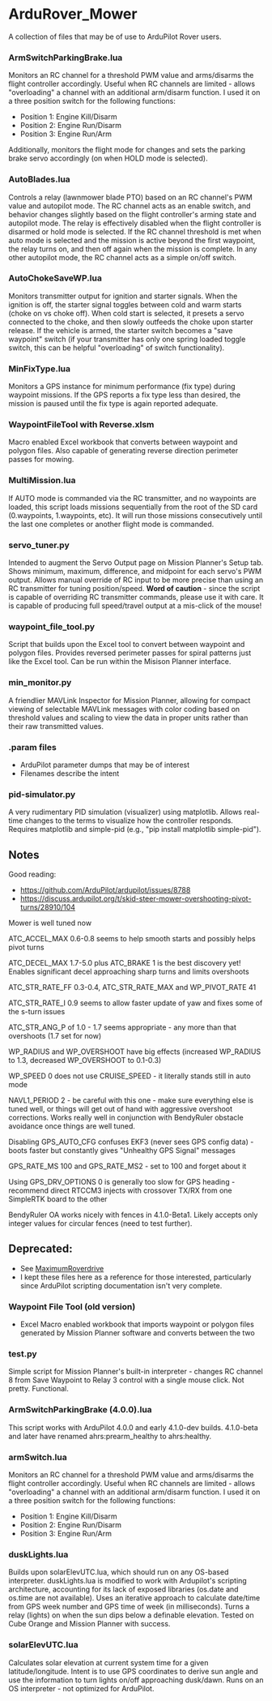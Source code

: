 # ArduRover_Mower

A collection of files that may be of use to ArduPilot Rover users.

### ArmSwitchParkingBrake.lua

Monitors an RC channel for a threshold PWM value and arms/disarms the flight controller accordingly.  Useful when RC channels are limited - allows "overloading" a channel with an additional arm/disarm function.  I used it on a three position switch for the following functions:
* Position 1: Engine Kill/Disarm
* Position 2: Engine Run/Disarm
* Position 3: Engine Run/Arm

Additionally, monitors the flight mode for changes and sets the parking brake servo accordingly (on when HOLD mode is selected).

### AutoBlades.lua

Controls a relay (lawnmower blade PTO) based on an RC channel's PWM value and autopilot mode.  The RC channel acts as an enable switch, and behavior changes slightly based on the flight controller's arming state and autopilot mode.  The relay is effectively disabled when the flight controller is disarmed or hold mode is selected.  If the RC channel threshold is met when auto mode is selected and the mission is active beyond the first waypoint, the relay turns on, and then off again when the mission is complete.  In any other autopilot mode, the RC channel acts as a simple on/off switch.

### AutoChokeSaveWP.lua

Monitors transmitter output for ignition and starter signals.  When the ignition is off, the starter signal toggles between cold and warm starts (choke on vs choke off).  When cold start is selected, it presets a servo connected to the choke, and then slowly outfeeds the choke upon starter release.  If the vehicle is armed, the starter switch becomes a "save waypoint" switch (if your transmitter has only one spring loaded toggle switch, this can be helpful "overloading" of switch functionality).

### MinFixType.lua

Monitors a GPS instance for minimum performance (fix type) during waypoint missions.  If the GPS reports a fix type less than desired, the mission is paused until the fix type is again reported adequate.

### WaypointFileTool with Reverse.xlsm

Macro enabled Excel workbook that converts between waypoint and polygon files.  Also capable of generating reverse direction perimeter passes for mowing.

### MultiMission.lua

If AUTO mode is commanded via the RC transmitter, and no waypoints are loaded, this script loads missions sequentially from the root of the SD card (0.waypoints, 1.waypoints, etc).  It will run those missions consecutively until the last one completes or another flight mode is commanded.

### servo_tuner.py

Intended to augment the Servo Output page on Mission Planner's Setup tab.  Shows minimum, maximum, difference, and midpoint for each servo's PWM output.  Allows manual override of RC input to be more precise than using an RC transmitter for tuning position/speed.  **Word of caution** - since the script is capable of overriding RC transmitter commands, please use it with care.  It is capable of producing full speed/travel output at a mis-click of the mouse!

### waypoint_file_tool.py

Script that builds upon the Excel tool to convert between waypoint and polygon files.  Provides reversed perimeter passes for spiral patterns just like the Excel tool.  Can be run within the Misison Planner interface.

### min_monitor.py

A friendlier MAVLink Inspector for Mission Planner, allowing for compact viewing of selectable MAVLink messages with color coding based on threshold values and scaling to view the data in proper units rather than their raw transmitted values.

### .param files

* ArduPilot parameter dumps that may be of interest
* Filenames describe the intent

### pid-simulator.py

A very rudimentary PID simulation (visualizer) using matplotlib.  Allows real-time changes to the terms to visualize how the controller responds.  Requires matplotlib and simple-pid (e.g., "pip install matplotlib simple-pid").

## Notes

Good reading:
* https://github.com/ArduPilot/ardupilot/issues/8788
* https://discuss.ardupilot.org/t/skid-steer-mower-overshooting-pivot-turns/28910/104

Mower is well tuned now

ATC_ACCEL_MAX 0.6-0.8 seems to help smooth starts and possibly helps pivot turns

ATC_DECEL_MAX 1.7-5.0 plus ATC_BRAKE 1 is the best discovery yet! Enables significant decel approaching sharp turns and limits overshoots

ATC_STR_RATE_FF 0.3-0.4, ATC_STR_RATE_MAX and WP_PIVOT_RATE 41

ATC_STR_RATE_I 0.9 seems to allow faster update of yaw and fixes some of the s-turn issues

ATC_STR_ANG_P of 1.0 - 1.7 seems appropriate - any more than that overshoots (1.7 set for now)

WP_RADIUS and WP_OVERSHOOT have big effects (increased WP_RADIUS to 1.3, decreased WP_OVERSHOOT to 0.1-0.3)

WP_SPEED 0 does not use CRUISE_SPEED - it literally stands still in auto mode

NAVL1_PERIOD 2 - be careful with this one - make sure everything else is tuned well, or things will get out of hand with aggressive overshoot corrections.  Works really well in conjunction with BendyRuler obstacle avoidance once things are well tuned.

Disabling GPS_AUTO_CFG confuses EKF3 (never sees GPS config data) - boots faster but constantly gives "Unhealthy GPS Signal" messages

GPS_RATE_MS 100 and GPS_RATE_MS2 - set to 100 and forget about it

Using GPS_DRV_OPTIONS 0 is generally too slow for GPS heading - recommend direct RTCCM3 injects with crossover TX/RX from one SimpleRTK board to the other

BendyRuler OA works nicely with fences in 4.1.0-Beta1.  Likely accepts only integer values for circular fences (need to test further).

## Deprecated:

* See [MaximumRoverdrive](https://github.com/yuri-rage/MaximumRoverdrive)
* I kept these files here as a reference for those interested, particularly since ArduPilot scripting documentation isn't very complete.

### Waypoint File Tool (old version)

* Excel Macro enabled workbook that imports waypoint or polygon files generated by Mission Planner software and converts between the two

### test.py

Simple script for Mission Planner's built-in interpreter - changes RC channel 8 from Save Waypoint to Relay 3 control with a single mouse click.  Not pretty.  Functional.

### ArmSwitchParkingBrake (4.0.0).lua

This script works with ArduPilot 4.0.0 and early 4.1.0-dev builds.  4.1.0-beta and later have renamed ahrs:prearm_healthy to ahrs:healthy.

### armSwitch.lua

Monitors an RC channel for a threshold PWM value and arms/disarms the flight controller accordingly.  Useful when RC channels are limited - allows "overloading" a channel with an additional arm/disarm function.  I used it on a three position switch for the following functions:
* Position 1: Engine Kill/Disarm
* Position 2: Engine Run/Disarm
* Position 3: Engine Run/Arm

### duskLights.lua

Builds upon solarElevUTC.lua, which should run on any OS-based interpreter.  duskLights.lua is modified to work with Ardupilot's scripting architecture, accounting for its lack of exposed libraries (os.date and os.time are not available).  Uses an iterative approach to calculate date/time from GPS week number and GPS time of week (in milliseconds).  Turns a relay (lights) on when the sun dips below a definable elevation.  Tested on Cube Orange and Mission Planner with success.

### solarElevUTC.lua

Calculates solar elevation at current system time for a given latitude/longitude.  Intent is to use GPS coordinates to derive sun angle and use the information to turn lights on/off approaching dusk/dawn.  Runs on an OS interpreter - not optimized for ArduPilot.

